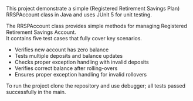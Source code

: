This project demonstrate a simple (Registered Retirement Savings Plan)
RRSPAccount class in Java and uses JUnit 5 for unit testing.

The RRSPAccount class provides simple methods for managing Registered Retirement Savings Account.  
It contains five test cases that fully cover key scenarios.
- Verifies new account has zero balance
- Tests multiple deposits and balance updates
- Checks proper exception handling with invalid deposits
- Verifies correct balance after rolling-overs
- Ensures proper exception handling for invalid rollovers

To run the project clone the repository and use debugger; all tests passed successfully in the main. 